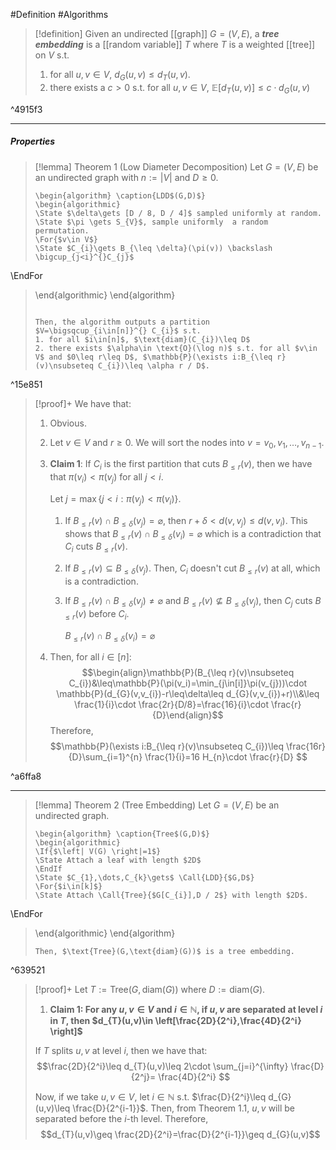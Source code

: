#Definition #Algorithms 

> [!definition]
> Given an undirected [[graph]] $G=(V,E)$, a ***tree embedding*** is a [[random variable]] $T$  where $T$ is a weighted [[tree]] on $V$ s.t.
> 1. for all $u,v\in V$, $d_{G}(u,v)\leq d_{T}(u,v)$.
> 2. there exists a $c>0$ s.t. for all $u,v\in V$, $\mathbb{E}[d_{T}(u,v)]\leq c\cdot d_{G}(u,v)$

^4915f3

---
##### Properties
> [!lemma] Theorem 1 (Low Diameter Decomposition)
> Let $G=(V,E)$ be an undirected graph with $n:=\left| V \right|$ and $D\geq 0$.
> ```pseudo
> \begin{algorithm} \caption{LDD$(G,D)$}
> \begin{algorithmic}
> \State $\delta\gets [D / 8, D / 4]$ sampled uniformly at random.
> \State $\pi \gets S_{V}$, sample uniformly  a random permutation.
> \For{$v\in V$}
> \State $C_{i}\gets B_{\leq \delta}(\pi(v)) \backslash \bigcup_{j<i}^{}C_{j}$
\EndFor
> \end{algorithmic}
> \end{algorithm}
> ```
> 
> Then, the algorithm outputs a partition $V=\bigsqcup_{i\in[n]}^{} C_{i}$ s.t. 
> 1. for all $i\in[n]$, $\text{diam}(C_{i})\leq D$
> 2. there exists $\alpha\in \text{O}(\log n)$ s.t. for all $v\in V$ and $0\leq r\leq D$, $\mathbb{P}(\exists i:B_{\leq r}(v)\nsubseteq C_{i})\leq \alpha r / D$.

^15e851

> [!proof]+
> We have that:
> 1. Obvious.
> 2. Let $v\in V$ and $r\geq 0$. We will sort the nodes into $v=v_{0},v_{1},\dots,v_{n-1}$. 
> 	1. **Claim 1**: If $C_{i}$ is the first partition that cuts $B_{\leq r}(v)$, then we have that $\pi(v_{i})<\pi(v_{j})$ for all $j< i$.
> 	   
> 	   Let $j=\max\{ j<i: \pi(v_{j})<\pi(v_{i}) \}$.
> 		1. If $B_{\leq r}(v)\cap B_{\leq \delta}(v_{j})=\varnothing$, then $r+\delta<d(v,v_{j})\leq d(v,v_{i})$. This shows that $B_{\leq r}(v)\cap B_{\leq \delta}(v_{i})=\varnothing$ which is a contradiction that $C_{i}$ cuts $B_{\leq r}(v)$.
> 		2. If $B_{\leq r}(v)\subseteq B_{\leq \delta}(v_{j})$. Then, $C_{i}$ doesn't cut $B_{\leq r}(v)$ at all, which is a contradiction.
> 		3. If $B_{\leq r}(v)\cap B_{\leq \delta}(v_{j})\neq \varnothing$ and $B_{\leq r}(v)\nsubseteq B_{\leq \delta}(v_{j})$, then $C_{j}$ cuts $B_{\leq r}(v)$ before $C_{i}$. 
> 		   
> 		   
> 		   $B_{\leq r}(v)\cap B_{\leq \delta}(v_{i})=\varnothing$
> 1. Then, for all $i\in[n]$:$$\begin{align}\mathbb{P}(B_{\leq r}(v)\nsubseteq C_{i})&\leq\mathbb{P}(\pi(v_i)=\min_{j\in[i]}\pi(v_{j}))\cdot \mathbb{P}(d_{G}(v,v_{i})-r\leq\delta\leq d_{G}(v,v_{i})+r)\\&\leq \frac{1}{i}\cdot \frac{2r}{D/8}=\frac{16}{i}\cdot \frac{r}{D}\end{align}$$Therefore, $$\mathbb{P}(\exists i:B_{\leq r}(v)\nsubseteq C_{i})\leq \frac{16r}{D}\sum_{i=1}^{n} \frac{1}{i}=16 H_{n}\cdot \frac{r}{D} $$

^a6ffa8

---
> [!lemma] Theorem 2 (Tree Embedding)
> Let $G=(V,E)$ be an undirected graph.
> ```pseudo
> \begin{algorithm} \caption{Tree$(G,D)$}
> \begin{algorithmic}
> \If{$\left| V(G) \right|=1$}
> \State Attach a leaf with length $2D$
> \EndIf
> \State $C_{1},\dots,C_{k}\gets$ \Call{LDD}{$G,D$}
> \For{$i\in[k]$}
> \State Attach \Call{Tree}{$G[C_{i}],D / 2$} with length $2D$.
\EndFor
> \end{algorithmic}
> \end{algorithm}
> ```
> Then, $\text{Tree}(G,\text{diam}(G))$ is a tree embedding.

^639521

> [!proof]+
> Let $T:=\text{Tree}(G,\text{diam}(G))$ where $D:=\text{diam}(G)$.
> 1. **Claim 1: For any $u,v\in V$ and $i\in \mathbb{N}$, if $u,v$ are separated at level $i$ in $T$, then $d_{T}(u,v)\in \left[\frac{2D}{2^i},\frac{4D}{2^i} \right]$**
> 	
> 	If $T$ splits $u,v$ at level $i$, then we have that: $$\frac{2D}{2^i}\leq d_{T}(u,v)\leq 2\cdot \sum_{j=i}^{\infty} \frac{D}{2^j}= \frac{4D}{2^i} $$
> 
> Now, if we take $u,v\in V$, let $i\in \mathbb{N}$ s.t. $\frac{D}{2^i}\leq d_{G}(u,v)\leq \frac{D}{2^{i-1}}$. Then, from Theorem 1.1, $u,v$ will be separated before the $i$-th level. Therefore, $$d_{T}(u,v)\geq \frac{2D}{2^i}=\frac{D}{2^{i-1}}\geq d_{G}(u,v)$$
> 